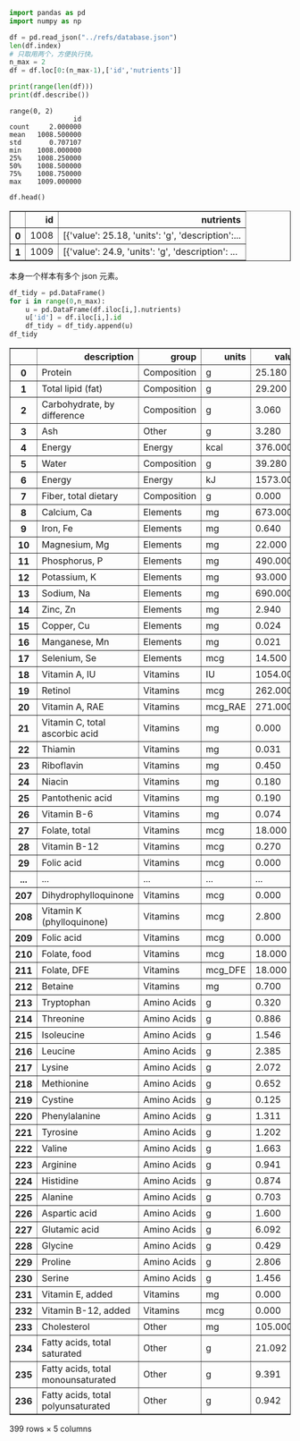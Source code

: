 

```python
import pandas as pd
import numpy as np
```


```python
df = pd.read_json("../refs/database.json")
len(df.index)
# 只取用两个，方便执行快。
n_max = 2
df = df.loc[0:(n_max-1),['id','nutrients']]
```


```python
print(range(len(df)))
print(df.describe())
```

    range(0, 2)
                    id
    count     2.000000
    mean   1008.500000
    std       0.707107
    min    1008.000000
    25%    1008.250000
    50%    1008.500000
    75%    1008.750000
    max    1009.000000



```python
df.head()
```




<div>
<style scoped>
    .dataframe tbody tr th:only-of-type {
        vertical-align: middle;
    }

    .dataframe tbody tr th {
        vertical-align: top;
    }

    .dataframe thead th {
        text-align: right;
    }
</style>
<table border="1" class="dataframe">
  <thead>
    <tr style="text-align: right;">
      <th></th>
      <th>id</th>
      <th>nutrients</th>
    </tr>
  </thead>
  <tbody>
    <tr>
      <th>0</th>
      <td>1008</td>
      <td>[{'value': 25.18, 'units': 'g', 'description':...</td>
    </tr>
    <tr>
      <th>1</th>
      <td>1009</td>
      <td>[{'value': 24.9, 'units': 'g', 'description': ...</td>
    </tr>
  </tbody>
</table>
</div>



本身一个样本有多个 json 元素。


```python
df_tidy = pd.DataFrame()
for i in range(0,n_max):
    u = pd.DataFrame(df.iloc[i,].nutrients)
    u['id'] = df.iloc[i,].id
    df_tidy = df_tidy.append(u)
df_tidy   
```




<div>
<style scoped>
    .dataframe tbody tr th:only-of-type {
        vertical-align: middle;
    }

    .dataframe tbody tr th {
        vertical-align: top;
    }

    .dataframe thead th {
        text-align: right;
    }
</style>
<table border="1" class="dataframe">
  <thead>
    <tr style="text-align: right;">
      <th></th>
      <th>description</th>
      <th>group</th>
      <th>units</th>
      <th>value</th>
      <th>id</th>
    </tr>
  </thead>
  <tbody>
    <tr>
      <th>0</th>
      <td>Protein</td>
      <td>Composition</td>
      <td>g</td>
      <td>25.180</td>
      <td>1008</td>
    </tr>
    <tr>
      <th>1</th>
      <td>Total lipid (fat)</td>
      <td>Composition</td>
      <td>g</td>
      <td>29.200</td>
      <td>1008</td>
    </tr>
    <tr>
      <th>2</th>
      <td>Carbohydrate, by difference</td>
      <td>Composition</td>
      <td>g</td>
      <td>3.060</td>
      <td>1008</td>
    </tr>
    <tr>
      <th>3</th>
      <td>Ash</td>
      <td>Other</td>
      <td>g</td>
      <td>3.280</td>
      <td>1008</td>
    </tr>
    <tr>
      <th>4</th>
      <td>Energy</td>
      <td>Energy</td>
      <td>kcal</td>
      <td>376.000</td>
      <td>1008</td>
    </tr>
    <tr>
      <th>5</th>
      <td>Water</td>
      <td>Composition</td>
      <td>g</td>
      <td>39.280</td>
      <td>1008</td>
    </tr>
    <tr>
      <th>6</th>
      <td>Energy</td>
      <td>Energy</td>
      <td>kJ</td>
      <td>1573.000</td>
      <td>1008</td>
    </tr>
    <tr>
      <th>7</th>
      <td>Fiber, total dietary</td>
      <td>Composition</td>
      <td>g</td>
      <td>0.000</td>
      <td>1008</td>
    </tr>
    <tr>
      <th>8</th>
      <td>Calcium, Ca</td>
      <td>Elements</td>
      <td>mg</td>
      <td>673.000</td>
      <td>1008</td>
    </tr>
    <tr>
      <th>9</th>
      <td>Iron, Fe</td>
      <td>Elements</td>
      <td>mg</td>
      <td>0.640</td>
      <td>1008</td>
    </tr>
    <tr>
      <th>10</th>
      <td>Magnesium, Mg</td>
      <td>Elements</td>
      <td>mg</td>
      <td>22.000</td>
      <td>1008</td>
    </tr>
    <tr>
      <th>11</th>
      <td>Phosphorus, P</td>
      <td>Elements</td>
      <td>mg</td>
      <td>490.000</td>
      <td>1008</td>
    </tr>
    <tr>
      <th>12</th>
      <td>Potassium, K</td>
      <td>Elements</td>
      <td>mg</td>
      <td>93.000</td>
      <td>1008</td>
    </tr>
    <tr>
      <th>13</th>
      <td>Sodium, Na</td>
      <td>Elements</td>
      <td>mg</td>
      <td>690.000</td>
      <td>1008</td>
    </tr>
    <tr>
      <th>14</th>
      <td>Zinc, Zn</td>
      <td>Elements</td>
      <td>mg</td>
      <td>2.940</td>
      <td>1008</td>
    </tr>
    <tr>
      <th>15</th>
      <td>Copper, Cu</td>
      <td>Elements</td>
      <td>mg</td>
      <td>0.024</td>
      <td>1008</td>
    </tr>
    <tr>
      <th>16</th>
      <td>Manganese, Mn</td>
      <td>Elements</td>
      <td>mg</td>
      <td>0.021</td>
      <td>1008</td>
    </tr>
    <tr>
      <th>17</th>
      <td>Selenium, Se</td>
      <td>Elements</td>
      <td>mcg</td>
      <td>14.500</td>
      <td>1008</td>
    </tr>
    <tr>
      <th>18</th>
      <td>Vitamin A, IU</td>
      <td>Vitamins</td>
      <td>IU</td>
      <td>1054.000</td>
      <td>1008</td>
    </tr>
    <tr>
      <th>19</th>
      <td>Retinol</td>
      <td>Vitamins</td>
      <td>mcg</td>
      <td>262.000</td>
      <td>1008</td>
    </tr>
    <tr>
      <th>20</th>
      <td>Vitamin A, RAE</td>
      <td>Vitamins</td>
      <td>mcg_RAE</td>
      <td>271.000</td>
      <td>1008</td>
    </tr>
    <tr>
      <th>21</th>
      <td>Vitamin C, total ascorbic acid</td>
      <td>Vitamins</td>
      <td>mg</td>
      <td>0.000</td>
      <td>1008</td>
    </tr>
    <tr>
      <th>22</th>
      <td>Thiamin</td>
      <td>Vitamins</td>
      <td>mg</td>
      <td>0.031</td>
      <td>1008</td>
    </tr>
    <tr>
      <th>23</th>
      <td>Riboflavin</td>
      <td>Vitamins</td>
      <td>mg</td>
      <td>0.450</td>
      <td>1008</td>
    </tr>
    <tr>
      <th>24</th>
      <td>Niacin</td>
      <td>Vitamins</td>
      <td>mg</td>
      <td>0.180</td>
      <td>1008</td>
    </tr>
    <tr>
      <th>25</th>
      <td>Pantothenic acid</td>
      <td>Vitamins</td>
      <td>mg</td>
      <td>0.190</td>
      <td>1008</td>
    </tr>
    <tr>
      <th>26</th>
      <td>Vitamin B-6</td>
      <td>Vitamins</td>
      <td>mg</td>
      <td>0.074</td>
      <td>1008</td>
    </tr>
    <tr>
      <th>27</th>
      <td>Folate, total</td>
      <td>Vitamins</td>
      <td>mcg</td>
      <td>18.000</td>
      <td>1008</td>
    </tr>
    <tr>
      <th>28</th>
      <td>Vitamin B-12</td>
      <td>Vitamins</td>
      <td>mcg</td>
      <td>0.270</td>
      <td>1008</td>
    </tr>
    <tr>
      <th>29</th>
      <td>Folic acid</td>
      <td>Vitamins</td>
      <td>mcg</td>
      <td>0.000</td>
      <td>1008</td>
    </tr>
    <tr>
      <th>...</th>
      <td>...</td>
      <td>...</td>
      <td>...</td>
      <td>...</td>
      <td>...</td>
    </tr>
    <tr>
      <th>207</th>
      <td>Dihydrophylloquinone</td>
      <td>Vitamins</td>
      <td>mcg</td>
      <td>0.000</td>
      <td>1009</td>
    </tr>
    <tr>
      <th>208</th>
      <td>Vitamin K (phylloquinone)</td>
      <td>Vitamins</td>
      <td>mcg</td>
      <td>2.800</td>
      <td>1009</td>
    </tr>
    <tr>
      <th>209</th>
      <td>Folic acid</td>
      <td>Vitamins</td>
      <td>mcg</td>
      <td>0.000</td>
      <td>1009</td>
    </tr>
    <tr>
      <th>210</th>
      <td>Folate, food</td>
      <td>Vitamins</td>
      <td>mcg</td>
      <td>18.000</td>
      <td>1009</td>
    </tr>
    <tr>
      <th>211</th>
      <td>Folate, DFE</td>
      <td>Vitamins</td>
      <td>mcg_DFE</td>
      <td>18.000</td>
      <td>1009</td>
    </tr>
    <tr>
      <th>212</th>
      <td>Betaine</td>
      <td>Vitamins</td>
      <td>mg</td>
      <td>0.700</td>
      <td>1009</td>
    </tr>
    <tr>
      <th>213</th>
      <td>Tryptophan</td>
      <td>Amino Acids</td>
      <td>g</td>
      <td>0.320</td>
      <td>1009</td>
    </tr>
    <tr>
      <th>214</th>
      <td>Threonine</td>
      <td>Amino Acids</td>
      <td>g</td>
      <td>0.886</td>
      <td>1009</td>
    </tr>
    <tr>
      <th>215</th>
      <td>Isoleucine</td>
      <td>Amino Acids</td>
      <td>g</td>
      <td>1.546</td>
      <td>1009</td>
    </tr>
    <tr>
      <th>216</th>
      <td>Leucine</td>
      <td>Amino Acids</td>
      <td>g</td>
      <td>2.385</td>
      <td>1009</td>
    </tr>
    <tr>
      <th>217</th>
      <td>Lysine</td>
      <td>Amino Acids</td>
      <td>g</td>
      <td>2.072</td>
      <td>1009</td>
    </tr>
    <tr>
      <th>218</th>
      <td>Methionine</td>
      <td>Amino Acids</td>
      <td>g</td>
      <td>0.652</td>
      <td>1009</td>
    </tr>
    <tr>
      <th>219</th>
      <td>Cystine</td>
      <td>Amino Acids</td>
      <td>g</td>
      <td>0.125</td>
      <td>1009</td>
    </tr>
    <tr>
      <th>220</th>
      <td>Phenylalanine</td>
      <td>Amino Acids</td>
      <td>g</td>
      <td>1.311</td>
      <td>1009</td>
    </tr>
    <tr>
      <th>221</th>
      <td>Tyrosine</td>
      <td>Amino Acids</td>
      <td>g</td>
      <td>1.202</td>
      <td>1009</td>
    </tr>
    <tr>
      <th>222</th>
      <td>Valine</td>
      <td>Amino Acids</td>
      <td>g</td>
      <td>1.663</td>
      <td>1009</td>
    </tr>
    <tr>
      <th>223</th>
      <td>Arginine</td>
      <td>Amino Acids</td>
      <td>g</td>
      <td>0.941</td>
      <td>1009</td>
    </tr>
    <tr>
      <th>224</th>
      <td>Histidine</td>
      <td>Amino Acids</td>
      <td>g</td>
      <td>0.874</td>
      <td>1009</td>
    </tr>
    <tr>
      <th>225</th>
      <td>Alanine</td>
      <td>Amino Acids</td>
      <td>g</td>
      <td>0.703</td>
      <td>1009</td>
    </tr>
    <tr>
      <th>226</th>
      <td>Aspartic acid</td>
      <td>Amino Acids</td>
      <td>g</td>
      <td>1.600</td>
      <td>1009</td>
    </tr>
    <tr>
      <th>227</th>
      <td>Glutamic acid</td>
      <td>Amino Acids</td>
      <td>g</td>
      <td>6.092</td>
      <td>1009</td>
    </tr>
    <tr>
      <th>228</th>
      <td>Glycine</td>
      <td>Amino Acids</td>
      <td>g</td>
      <td>0.429</td>
      <td>1009</td>
    </tr>
    <tr>
      <th>229</th>
      <td>Proline</td>
      <td>Amino Acids</td>
      <td>g</td>
      <td>2.806</td>
      <td>1009</td>
    </tr>
    <tr>
      <th>230</th>
      <td>Serine</td>
      <td>Amino Acids</td>
      <td>g</td>
      <td>1.456</td>
      <td>1009</td>
    </tr>
    <tr>
      <th>231</th>
      <td>Vitamin E, added</td>
      <td>Vitamins</td>
      <td>mg</td>
      <td>0.000</td>
      <td>1009</td>
    </tr>
    <tr>
      <th>232</th>
      <td>Vitamin B-12, added</td>
      <td>Vitamins</td>
      <td>mcg</td>
      <td>0.000</td>
      <td>1009</td>
    </tr>
    <tr>
      <th>233</th>
      <td>Cholesterol</td>
      <td>Other</td>
      <td>mg</td>
      <td>105.000</td>
      <td>1009</td>
    </tr>
    <tr>
      <th>234</th>
      <td>Fatty acids, total saturated</td>
      <td>Other</td>
      <td>g</td>
      <td>21.092</td>
      <td>1009</td>
    </tr>
    <tr>
      <th>235</th>
      <td>Fatty acids, total monounsaturated</td>
      <td>Other</td>
      <td>g</td>
      <td>9.391</td>
      <td>1009</td>
    </tr>
    <tr>
      <th>236</th>
      <td>Fatty acids, total polyunsaturated</td>
      <td>Other</td>
      <td>g</td>
      <td>0.942</td>
      <td>1009</td>
    </tr>
  </tbody>
</table>
<p>399 rows × 5 columns</p>
</div>



